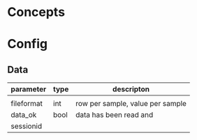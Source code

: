 # Concepts

# Config
## Data
|parameter | type  | descripton  |
|---|---|---|
|   |   |   |   |   |
| fileformat | int | row per sample, value per sample |
| data_ok | bool | data has been read and |
| sessionid |  |

